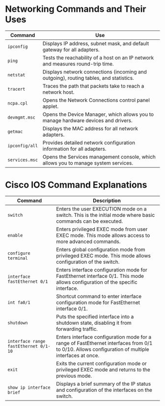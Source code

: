 # Networking Commands and Their Uses

| Command        | Use                                                                                 |
|----------------|--------------------------------------------------------------------------------------|
| `ipconfig`     | Displays IP address, subnet mask, and default gateway for all adapters.             |
| `ping`         | Tests the reachability of a host on an IP network and measures round-trip time.      |
| `netstat`      | Displays network connections (incoming and outgoing), routing tables, and statistics.|
| `tracert`      | Traces the path that packets take to reach a network host.                          |
| `ncpa.cpl`     | Opens the Network Connections control panel applet.                                 |
| `devmgmt.msc`  | Opens the Device Manager, which allows you to manage hardware devices and drivers.  |
| `getmac`       | Displays the MAC address for all network adapters.                                  |
| `ipconfig/all` | Provides detailed network configuration information for all adapters.               |
| `services.msc` | Opens the Services management console, which allows you to manage system services.  |

# Cisco IOS Command Explanations

| Command                               | Description                                                                              |
|---------------------------------------|------------------------------------------------------------------------------------------|
| `switch`                              | Enters the user EXECUTION mode on a switch. This is the initial mode where basic commands can be executed. |
| `enable`                              | Enters privileged EXEC mode from user EXEC mode. This mode allows access to more advanced commands.  |
| `configure terminal`                  | Enters global configuration mode from privileged EXEC mode. This mode allows configuration of the switch. |
| `interface fastEthernet 0/1`          | Enters interface configuration mode for FastEthernet interface 0/1. This mode allows configuration of the specific interface. |
| `int fa0/1`                           | Shortcut command to enter interface configuration mode for FastEthernet interface 0/1.   |
| `shutdown`                            | Puts the specified interface into a shutdown state, disabling it from forwarding traffic.   |
| `interface range fastEthernet 0/1-10` | Enters interface configuration mode for a range of FastEthernet interfaces from 0/1 to 0/10. Allows configuration of multiple interfaces at once. |
| `exit`                                | Exits the current configuration mode or privileged EXEC mode and returns to the previous mode.         |
| `show ip interface brief`             | Displays a brief summary of the IP status and configuration of the interfaces on the switch.
